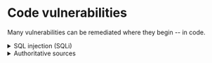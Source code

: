 # Code vulnerabilities

Many vulnerabilities can be remediated where they begin -- in code. 

<details>
  <summary> SQL injection (SQLi) </summary>
  
  **Problem:** A SQL injection attack consists of insertion or "injection" of a SQL query via the input data from the client to the application. A successful SQL injection exploit can read sensitive data from the database, modify database data, execute administration operations on the database, recover the content of a given file present on the DBMS file system, and in some cases issue commands to the operating system. [OWASP](https://owasp.org/www-community/attacks/SQL_Injection)

  **Solutions:** Use parameterized queries, use stored procedures, validate input, or escape tainted input. [OWASP Cheat Sheet](https://cheatsheetseries.owasp.org/cheatsheets/SQL_Injection_Prevention_Cheat_Sheet.html)

  ### Choice 1: Prepared statements with parameterized queries
  
  Prepared statements with variable binding (parameterized queries) force developers to first define all the SQL code, then pass each parameter to the query. This allows the database to distinguish between code and data, regardless of what user input is supplied. Prepared statements ensure that an attacker is not able to change the intent of a query, even if they insert SQL commands. [OWASP](https://cheatsheetseries.owasp.org/cheatsheets/Query_Parameterization_Cheat_Sheet.html)

  #### Java
  ```
  String sql = "SELECT * FROM User WHERE userId = ?"; 
  PreparedStatement stmt = con.prepareStatement(sql); 
  stmt.setString(1, userId); 
  ResultSet rs = prepStmt.executeQuery();
  ```

  #### C#

  ```
  String query = "SELECT account_balance FROM user_data WHERE user_name = ?";
  try {
    OleDbCommand command = new OleDbCommand(query, connection);
    command.Parameters.Add(new OleDbParameter("customerName", CustomerName Name.Text));
    OleDbDataReader reader = command.ExecuteReader();
  } catch (OleDbException se) {
    // error handling
  }
  ```

  ### Choice 2: stored procedures 
  
  Not always safe from SQL injection, standard stored procedure programming constructs have the same effect as the use of parameterized queries when implemented safely, which is the norm for most stored procedure languages.

  #### Java
  
  ```
  // After validating tainted input:
  String custname = request.getParameter("customerName");
  try {
    CallableStatement cs = connection.prepareCall("{call sp_getAccountBalance(?)}");
    cs.setString(1, custname);
    ResultSet results = cs.executeQuery();
    // result set handling
  } catch (SQLException se) {
    // error handling
  }
  ```
  
</details>



<details>
  <summary> Authoritative sources </summary>
  
* Java: [Secure Coding Guidelines for Java SE (Oracle)](https://www.oracle.com/java/technologies/javase/seccodeguide.html)
  
</details>
  
